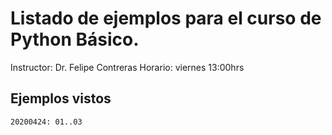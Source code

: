 # Listado de ejemplos para el curso de Python Básico.
Instructor: Dr. Felipe Contreras
Horario: viernes 13:00hrs

## Ejemplos vistos
    20200424: 01..03
